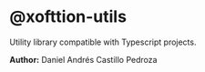 # @xofttion-utils

Utility library compatible with Typescript projects.

<p>
  <b>Author:</b> Daniel Andrés Castillo Pedroza
</p>
